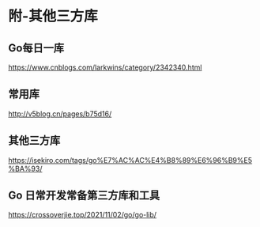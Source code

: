# 附-其他三方库

## Go每日一库

https://www.cnblogs.com/larkwins/category/2342340.html


## 常用库

http://v5blog.cn/pages/b75d16/

## 其他三方库

https://isekiro.com/tags/go%E7%AC%AC%E4%B8%89%E6%96%B9%E5%BA%93/

## Go 日常开发常备第三方库和工具

https://crossoverjie.top/2021/11/02/go/go-lib/
